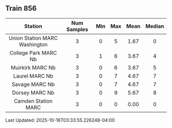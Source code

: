 ## Train 856

| Station | Num Samples | Min | Max | Mean | Median |
| :-----: | :---------: | :-: | :-: | :--: | :----: |
| Union Station MARC Washington | 3 | 0 | 5 | 1.67 | 0 |
| College Park MARC Nb | 3 | 1 | 6 | 3.67 | 4 |
| Muirkirk MARC Nb | 3 | 0 | 6 | 3.67 | 5 |
| Laurel MARC Nb | 3 | 0 | 7 | 4.67 | 7 |
| Savage MARC Nb | 3 | 0 | 7 | 4.67 | 7 |
| Dorsey MARC Nb | 3 | 0 | 9 | 5.67 | 8 |
| Camden Station MARC | 3 | 0 | 0 | 0.00 | 0 |


Last Updated: 2025-10-16T03:33:55.226248-04:00